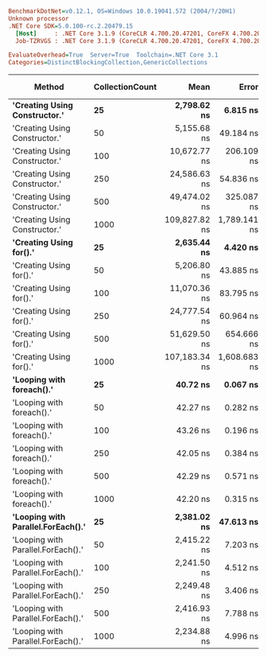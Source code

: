 ``` ini

BenchmarkDotNet=v0.12.1, OS=Windows 10.0.19041.572 (2004/?/20H1)
Unknown processor
.NET Core SDK=5.0.100-rc.2.20479.15
  [Host]     : .NET Core 3.1.9 (CoreCLR 4.700.20.47201, CoreFX 4.700.20.47203), X64 RyuJIT
  Job-TZRVGS : .NET Core 3.1.9 (CoreCLR 4.700.20.47201, CoreFX 4.700.20.47203), X64 RyuJIT

EvaluateOverhead=True  Server=True  Toolchain=.NET Core 3.1  
Categories=DistinctBlockingCollection,GenericCollections  

```
|                             Method | CollectionCount |          Mean |        Error |       StdDev |  Gen 0 | Gen 1 | Gen 2 | Allocated |
|----------------------------------- |---------------- |--------------:|-------------:|-------------:|-------:|------:|------:|----------:|
|      **&#39;Creating Using Constructor.&#39;** |              **25** |   **2,798.62 ns** |     **6.815 ns** |     **6.042 ns** | **0.1488** |     **-** |     **-** |    **1440 B** |
|      &#39;Creating Using Constructor.&#39; |              50 |   5,155.68 ns |    49.184 ns |    43.600 ns | 0.1678 |     - |     - |    1632 B |
|      &#39;Creating Using Constructor.&#39; |             100 |  10,672.77 ns |   206.109 ns |   237.355 ns | 0.2136 |     - |     - |    2040 B |
|      &#39;Creating Using Constructor.&#39; |             250 |  24,586.63 ns |    54.836 ns |    51.294 ns | 0.3357 |     - |     - |    3240 B |
|      &#39;Creating Using Constructor.&#39; |             500 |  49,474.02 ns |   325.087 ns |   304.087 ns | 0.5493 |     - |     - |    5232 B |
|      &#39;Creating Using Constructor.&#39; |            1000 | 109,827.82 ns | 1,789.141 ns | 1,673.564 ns | 0.9766 |     - |     - |    9241 B |
|            **&#39;Creating Using for().&#39;** |              **25** |   **2,635.44 ns** |     **4.420 ns** |     **3.918 ns** | **0.1259** |     **-** |     **-** |    **1208 B** |
|            &#39;Creating Using for().&#39; |              50 |   5,206.80 ns |    43.885 ns |    41.050 ns | 0.1221 |     - |     - |    1208 B |
|            &#39;Creating Using for().&#39; |             100 |  11,070.36 ns |    83.795 ns |   161.444 ns | 0.1221 |     - |     - |    1208 B |
|            &#39;Creating Using for().&#39; |             250 |  24,777.54 ns |    60.964 ns |    57.026 ns | 0.1221 |     - |     - |    1208 B |
|            &#39;Creating Using for().&#39; |             500 |  51,629.50 ns |   654.666 ns |   612.375 ns | 0.1221 |     - |     - |    1208 B |
|            &#39;Creating Using for().&#39; |            1000 | 107,183.34 ns | 1,608.683 ns | 1,504.763 ns | 0.1221 |     - |     - |    1208 B |
|          **&#39;Looping with foreach().&#39;** |              **25** |      **40.72 ns** |     **0.067 ns** |     **0.059 ns** | **0.0084** |     **-** |     **-** |      **80 B** |
|          &#39;Looping with foreach().&#39; |              50 |      42.27 ns |     0.282 ns |     0.250 ns | 0.0084 |     - |     - |      80 B |
|          &#39;Looping with foreach().&#39; |             100 |      43.26 ns |     0.196 ns |     0.174 ns | 0.0085 |     - |     - |      80 B |
|          &#39;Looping with foreach().&#39; |             250 |      42.05 ns |     0.384 ns |     0.320 ns | 0.0084 |     - |     - |      80 B |
|          &#39;Looping with foreach().&#39; |             500 |      42.29 ns |     0.571 ns |     0.534 ns | 0.0085 |     - |     - |      80 B |
|          &#39;Looping with foreach().&#39; |            1000 |      42.20 ns |     0.315 ns |     0.279 ns | 0.0083 |     - |     - |      80 B |
| **&#39;Looping with Parallel.ForEach().&#39;** |              **25** |   **2,381.02 ns** |    **47.613 ns** |    **89.429 ns** | **0.6828** |     **-** |     **-** |    **5178 B** |
| &#39;Looping with Parallel.ForEach().&#39; |              50 |   2,415.22 ns |     7.203 ns |     6.738 ns | 0.6790 |     - |     - |    5177 B |
| &#39;Looping with Parallel.ForEach().&#39; |             100 |   2,241.50 ns |     4.512 ns |     4.220 ns | 0.7172 |     - |     - |    5168 B |
| &#39;Looping with Parallel.ForEach().&#39; |             250 |   2,249.48 ns |     3.406 ns |     3.019 ns | 0.6828 |     - |     - |    5170 B |
| &#39;Looping with Parallel.ForEach().&#39; |             500 |   2,416.93 ns |     7.788 ns |     7.285 ns | 0.6905 |     - |     - |    5175 B |
| &#39;Looping with Parallel.ForEach().&#39; |            1000 |   2,234.88 ns |     4.996 ns |     4.674 ns | 0.6981 |     - |     - |    5168 B |

